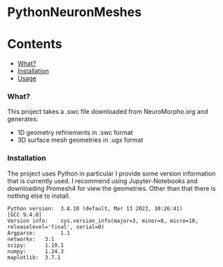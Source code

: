 # PythonNeuronMeshes

Contents
========

 * [What?](#what)
 * [Installation](#installation)
 * [Usage](#usage)
 
### What?
This project takes a .swc file downloaded from NeuroMorpho.org and generates:

+ 1D geometry refinements in .swc format
+ 3D surface mesh geometries in .ugx format


### Installation
The project uses Python in particular I provide some version information that is currently used.
I recommend using Jupyter-Notebooks and downloading Promesh4 for view the geometries.
Other than that there is nothing else to install.
```
Python version:  3.8.10 (default, Mar 13 2023, 10:26:41)
[GCC 9.4.0]
Version info:    sys.version_info(major=3, minor=8, micro=10, releaselevel='final', serial=0)
Argparse:        1.1
networkx:   3.1
scipy:      1.10.1
numpy:      1.24.3
maplotlib:  3.7.1
```